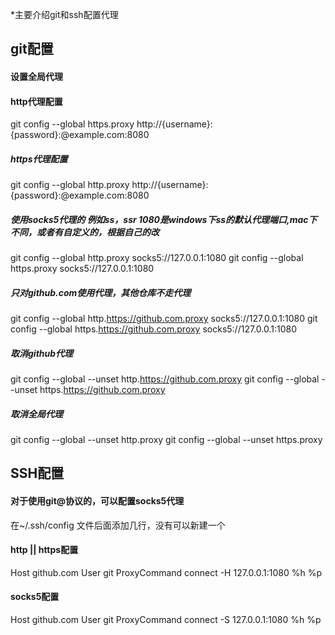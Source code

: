 *主要介绍git和ssh配置代理

## git配置
#### 设置全局代理
#### http代理配置
git config --global https.proxy http://{username}:{password}:@example.com:8080

##### https代理配置
git config --global http.proxy http://{username}:{password}:@example.com:8080

##### 使用socks5代理的 例如ss，ssr 1080是windows下ss的默认代理端口,mac下不同，或者有自定义的，根据自己的改
git config --global http.proxy socks5://127.0.0.1:1080
git config --global https.proxy socks5://127.0.0.1:1080

##### 只对github.com使用代理，其他仓库不走代理
git config --global http.https://github.com.proxy socks5://127.0.0.1:1080
git config --global https.https://github.com.proxy socks5://127.0.0.1:1080
##### 取消github代理
git config --global --unset http.https://github.com.proxy
git config --global --unset https.https://github.com.proxy

##### 取消全局代理
git config --global --unset http.proxy
git config --global --unset https.proxy

## SSH配置
#### 对于使用git@协议的，可以配置socks5代理
在~/.ssh/config 文件后面添加几行，没有可以新建一个
#### http || https配置
Host github.com
User git
ProxyCommand connect -H 127.0.0.1:1080 %h %p
#### socks5配置
Host github.com
User git
ProxyCommand connect -S 127.0.0.1:1080 %h %p
